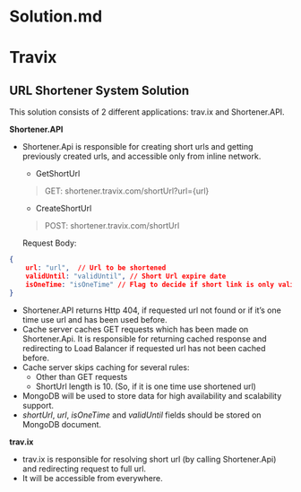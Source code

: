 # Solution.md
# Travix
## URL Shortener System Solution

This solution consists of 2 different applications: trav.ix and Shortener.API.

**Shortener.API**

* Shortener.Api is responsible for creating short urls and getting previously created urls, and accessible only from inline network.
	
    * GetShortUrl
	> GET: shortener.travix.com/shortUrl?url={url}

    * CreateShortUrl
	> POST: shortener.travix.com/shortUrl

	Request Body: 
```json
{
	url: "url",  // Url to be shortened
    validUntil: "validUntil", // Short Url expire date
	isOneTime: "isOneTime" // Flag to decide if short link is only valid for one time usage.
}		
```


* Shortener.API returns Http 404, if requested url not found or if it’s one time use url and has been used before. 
* Cache server caches GET requests which has been made on Shortener.Api. It is responsible for returning cached response and redirecting to Load Balancer if requested url has not been cached before.
* Cache server skips caching for several rules:
	* Other than GET requests
	* ShortUrl length is 10. (So, if it is one time use shortened url)
* MongoDB will be used to store data for high availability and scalability support.
* *shortUrl*, *url*, *isOneTime* and *validUntil* fields should be stored on MongoDB document.

**trav.ix**
* trav.ix is responsible for resolving short url (by calling Shortener.Api) and redirecting request to full url.
* It will be accessible from everywhere. 